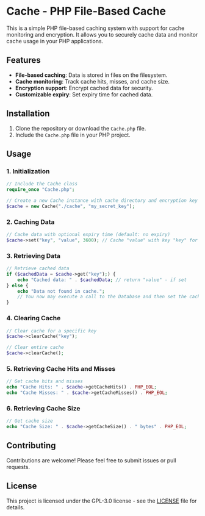 # Cache - PHP File-Based Cache

This is a simple PHP file-based caching system with support for cache monitoring and encryption. It allows you to securely cache data and monitor cache usage in your PHP applications.

## Features

- **File-based caching**: Data is stored in files on the filesystem.
- **Cache monitoring**: Track cache hits, misses, and cache size.
- **Encryption support**: Encrypt cached data for security.
- **Customizable expiry**: Set expiry time for cached data.

## Installation

1. Clone the repository or download the `Cache.php` file.
2. Include the `Cache.php` file in your PHP project.

## Usage

### 1. Initialization

```php
// Include the Cache class
require_once "Cache.php";

// Create a new Cache instance with cache directory and encryption key
$cache = new Cache("./cache", "my_secret_key");
```

### 2. Caching Data

```php
// Cache data with optional expiry time (default: no expiry)
$cache->set("key", "value", 3600); // Cache "value" with key "key" for 1 hour
```

### 3. Retrieving Data

```php
// Retrieve cached data
if ($cachedData = $cache->get("key");) {
    echo "Cached data: " . $cachedData; // return "value" - if set
} else {
    echo "Data not found in cache.";
    // You now may execute a call to the Database and then set the cache
}
```

### 4. Clearing Cache

```php
// Clear cache for a specific key
$cache->clearCache("key");

// Clear entire cache
$cache->clearCache();
```

### 5. Retrieving Cache Hits and Misses

```php
// Get cache hits and misses
echo "Cache Hits: " . $cache->getCacheHits() . PHP_EOL;
echo "Cache Misses: " . $cache->getCacheMisses() . PHP_EOL;
```

### 6. Retrieving Cache Size

```php
// Get cache size
echo "Cache Size: " . $cache->getCacheSize() . " bytes" . PHP_EOL;
```

## Contributing

Contributions are welcome! Please feel free to submit issues or pull requests.

## License

This project is licensed under the GPL-3.0 license - see the [LICENSE](LICENSE) file for details.